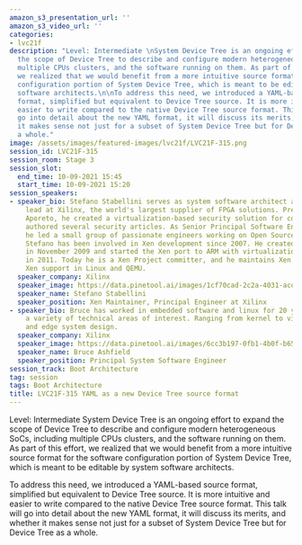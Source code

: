 ```yaml
---
amazon_s3_presentation_url: ''
amazon_s3_video_url: ''
categories:
- lvc21f
description: "Level: Intermediate \nSystem Device Tree is an ongoing effort to expand
  the scope of Device Tree to describe and configure modern heterogeneous SoCs, including
  multiple CPUs clusters, and the software running on them. As part of this effort,
  we realized that we would benefit from a more intuitive source format for the software
  configuration portion of System Device Tree, which is meant to be editable by system
  software architects.\n\nTo address this need, we introduced a YAML-based source
  format, simplified but equivalent to Device Tree source. It is more intuitive and
  easier to write compared to the native Device Tree source format. This talk will
  go into detail about the new YAML format, it will discuss its merits, and whether
  it makes sense not just for a subset of System Device Tree but for Device Tree as
  a whole."
image: /assets/images/featured-images/lvc21f/LVC21F-315.png
session_id: LVC21F-315
session_room: Stage 3
session_slot:
  end_time: 10-09-2021 15:45
  start_time: 10-09-2021 15:20
session_speakers:
- speaker_bio: Stefano Stabellini serves as system software architect and virtualization
    lead at Xilinx, the world's largest supplier of FPGA solutions. Previously, at
    Aporeto, he created a virtualization-based security solution for containers and
    authored several security articles. As Senior Principal Software Engineer in Citrix,
    he led a small group of passionate engineers working on Open Source projects.
    Stefano has been involved in Xen development since 2007. He created libxenlight
    in November 2009 and started the Xen port to ARM with virtualization extensions
    in 2011. Today he is a Xen Project committer, and he maintains Xen on ARM and
    Xen support in Linux and QEMU.
  speaker_company: Xilinx
  speaker_image: https://data.pinetool.ai/images/1cf70cad-2c2a-4031-acd9-65ef57fd8da9.png
  speaker_name: Stefano Stabellini
  speaker_position: Xen Maintainer, Principal Engineer at Xilinx
- speaker_bio: Bruce has worked in embedded software and linux for 20 years and has
    a variety of technical areas of interest. Ranging from kernel to virtualization/containers
    and edge system design.
  speaker_company: Xilinx
  speaker_image: https://data.pinetool.ai/images/6cc3b197-0fb1-4b0f-b65f-cc20e0fbad05.jpeg
  speaker_name: Bruce Ashfield
  speaker_position: Principal System Software Engineer
session_track: Boot Architecture
tag: session
tags: Boot Architecture
title: LVC21F-315 YAML as a new Device Tree source format
---
```


Level: Intermediate 
System Device Tree is an ongoing effort to expand the scope of Device Tree to describe and configure modern heterogeneous SoCs, including multiple CPUs clusters, and the software running on them. As part of this effort, we realized that we would benefit from a more intuitive source format for the software configuration portion of System Device Tree, which is meant to be editable by system software architects.

To address this need, we introduced a YAML-based source format, simplified but equivalent to Device Tree source. It is more intuitive and easier to write compared to the native Device Tree source format. This talk will go into detail about the new YAML format, it will discuss its merits, and whether it makes sense not just for a subset of System Device Tree but for Device Tree as a whole.